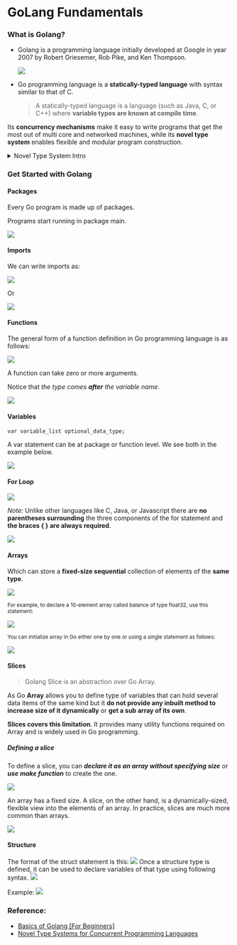# GoLang Fundamentals

### What is Golang?

- Golang is a programming language initially developed at Google in year 2007 by Robert Griesemer, Rob Pike, and Ken Thompson.
  
  <img src="/assets/images/golang/logo.webp" />

- Go programming language is a **statically-typed language** with syntax similar to that of C.
  >A statically-typed language is a language (such as Java, C, or C++) where **variable types are known at compile time**.

Its **concurrency mechanisms** make it easy to write programs that get the most out of multi core and networked machines, while its **novel type system** enables flexible and modular program construction.

<details>
<summary>Novel Type System Intro</summary>
It has long been recognised that statically typed programming languages make the programmer's task easier by detecting many errors at compile time rather than leaving them to arise at run time. In such languages, the types (for example, number or string) of data items must be declared, and the compiler can check that operators are never applied to parameters of inappropriate types.

Concurrent programming languages introduce a new class of data item: the **communication channel**, which enables messages to be transmitted between components of a concurrent system. 
Clearly errors can result if the sender and receiver of a message do not agree on the nature of the message being transmitted, so it is beneficial to assign types to communication channels. The type of a communication channel specifies something about the data which can be sent along it: for example, that each message must be a number.
</details>

### Get Started with Golang

#### Packages

Every Go program is made up of packages.

Programs start running in package main.

  <img src="/assets/images/golang/package.png" />

#### Imports

We can write imports as:

  <img src="/assets/images/golang/import1.png" />

Or

  <img src="/assets/images/golang/import2.png" />

#### Functions

The general form of a function definition in Go programming language is as follows:

  <img src="/assets/images/golang/function1.png" />

A function can take zero or more arguments.

Notice that *the type comes **after** the variable name*.

  <img src="/assets/images/golang/function2.png" />

#### Variables

``var variable_list optional_data_type;``

A var statement can be at package or function level. We see both in the example below.

  <img src="/assets/images/golang/var1.png" />

#### For Loop

  <img src="/assets/images/golang/for1.png" />

*Note*: Unlike other languages like C, Java, or Javascript there are **no parentheses surrounding** the three components of the for statement and **the braces { } are always required**.

  <img src="/assets/images/golang/for2.png" />

#### Arrays

Which can store a **fixed-size sequential** collection of elements of the **same type**.

  <img src="/assets/images/golang/ar1.png" />

<sub>For example, to declare a 10-element array called balance of type float32, use this statement:</sub>

  <img src="/assets/images/golang/ar2.png" />

<sub>You can initialize array in Go either one by one or using a single statement as follows:</sub>

  <img src="/assets/images/golang/ar3.png" />

#### Slices

> Golang Slice is an abstraction over Go Array.

 As Go **Array** allows you to define type of variables that can hold several data items of the same kind but it **do not provide any inbuilt method to increase size of it dynamically** or **get a sub array of its own**. 

 **Slices covers this limitation**. It provides many utility functions required on Array and is widely used in Go programming.

##### Defining a slice

To define a slice, you can ***declare it as an array without specifying size*** or ***use make function*** to create the one.

  <img src="/assets/images/golang/sl1.png" />

An array has a fixed size. A slice, on the other hand, is a dynamically-sized, flexible view into the elements of an array. In practice, slices are much more common than arrays.

  <img src="/assets/images/golang/slice2.png" />

#### Structure

The format of the struct statement is this:
 <img src="/assets/images/golang/str1.png" />
Once a structure type is defined, it can be used to declare variables of that type using following syntax.
 <img src="/assets/images/golang/str2.png" />

Example:
 <img src="/assets/images/golang/str3.png" />
 
### Reference:
- [Basics of Golang [For Beginners]](https://medium.com/hackernoon/basics-of-golang-for-beginners-6bd9b40d79ae)
- [Novel Type Systems for Concurrent Programming Languages](http://www.dcs.gla.ac.uk/~simon/novel/short.html)